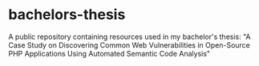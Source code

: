 # bachelors-thesis
A public repository containing resources used in my bachelor's thesis: "A Case Study on Discovering Common Web Vulnerabilities in Open-Source PHP Applications Using Automated Semantic Code Analysis"
